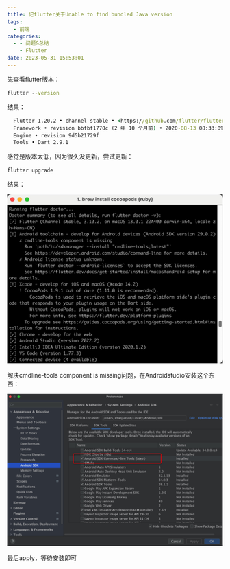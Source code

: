 ```yaml
---
title: 记flutter关于Unable to find bundled Java version
tags:
  - 前端
categories:
  - - 问题&总结
    - Flutter
date: 2023-05-31 15:53:01
---
```


先查看flutter版本：

```cmd
flutter --version
```

结果：

```cmd
  Flutter 1.20.2 • channel stable • <https://github.com/flutter/flutter.git>
  Framework • revision bbfbf1770c (2 年 10 个月前) • 2020-08-13 08:33:09 -0700
  Engine • revision 9d5b21729f
  Tools • Dart 2.9.1
```

感觉是版本太低，因为很久没更新，尝试更新：

```cmd
flutter upgrade
```

结果：

![flutter](/images/flutter_version.jpg)

解决cmdline-tools component is missing问题，在Androidstudio安装这个东西：

![flutter](/images/flutter_comline.jpg)

最后apply，等待安装即可
